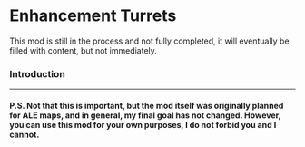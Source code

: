 # Enhancement Turrets
This mod is still in the process and not fully completed, it will eventually be filled with content, but not immediately.
### Introduction
- ---

#### P.S. Not that this is important, but the mod itself was originally planned for ALE maps, and in general, my final goal has not changed. However, you can use this mod for your own purposes, I do not forbid you and I cannot.
